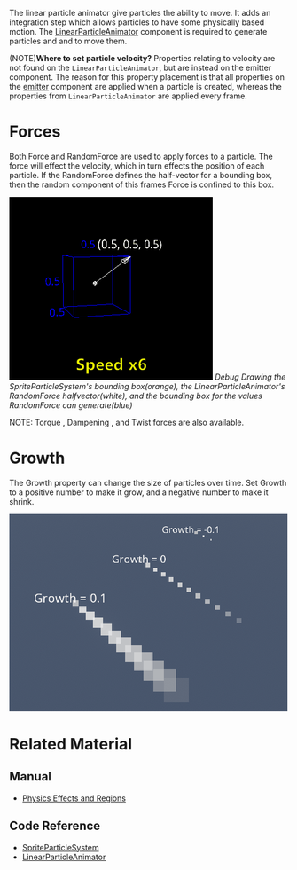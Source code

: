 The linear particle animator give particles the ability to move.  It adds an integration step which allows particles to have some physically based motion.  The [LinearParticleAnimator](https://github.com/ZilchEngine/ZilchDocs/blob/master/code_reference/class_reference/linearparticleanimator.markdown) component is required to generate particles and and to move them.

(NOTE)**Where to set particle velocity?** Properties relating to velocity are not found on the `LinearParticleAnimator`, but are instead on the emitter component.  The reason for this property placement is that all properties on the [emitter](https://github.com/ZilchEngine/ZilchDocs/blob/master/zilch_editor_documentation/zeromanual/graphics/particles/emitters.markdown) component are applied when a particle is created, whereas the properties from `LinearParticleAnimator` are applied every frame.

 # Forces
Both Force  and RandomForce  are used to apply forces to a particle.  The force will effect the velocity, which in turn effects the position of each particle.  If the RandomForce  defines the half-vector for a bounding box, then the random component of this frames Force is confined to this box.



![ParticleSystems_RandomForceDiagram](https://raw.githubusercontent.com/ZilchEngine/ZilchFiles/master/doc_files/46934.gif) *Debug Drawing the SpriteParticleSystem's bounding box(orange), the LinearParticleAnimator's RandomForce  halfvector(white), and the bounding box for the values RandomForce  can generate(blue)*


NOTE: Torque , Dampening , and Twist  forces are also available.

 # Growth
The Growth  property can change the size of particles over time.  Set Growth  to a positive number to make it grow, and a negative number to make it shrink.



![ParticleSystems_Growth](https://raw.githubusercontent.com/ZilchEngine/ZilchFiles/master/doc_files/46666.gif)


 # Related Material
 ## Manual
- [Physics Effects and Regions](https://github.com/ZilchEngine/ZilchDocs/blob/master/zilch_editor_documentation/zeromanual/physics/physicseffectsandregions.markdown)

 ## Code Reference
- [SpriteParticleSystem](https://github.com/ZilchEngine/ZilchDocs/blob/master/zilch_editor_documentation/code_reference/class_reference/spriteparticlesystem.markdown)
- [LinearParticleAnimator](https://github.com/ZilchEngine/ZilchDocs/blob/master/code_reference/class_reference/linearparticleanimator.markdown) 

 